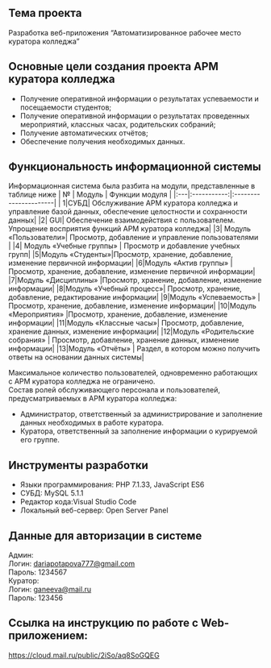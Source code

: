 ## Тема проекта
 Разработка веб-приложения “Автоматизированное рабочее место куратора колледжа”
## Основные цели создания проекта АРМ куратора колледжа
+ Получение оперативной информации о результатах успеваемости и посещаемости студентов;
+ Получение оперативной информации о результатах проведенных мероприятий, классных часах, родительских собраний;
+ Получение автоматических отчётов;
+ Обеспечение получения необходимых данных.

## Функциональность информационной системы
Информационная система была разбита на модули, представленные в таблице ниже
| № | Модуль | Функции модуля |
|:---|:-----------:|:----------------------|
| 1|СУБД| Обслуживание АРМ куратора колледжа и управление базой данных, обеспечение целостности и сохранности данных|
|2| GUI| Обеспечение взаимодействия с пользователем. Упрощение восприятия функций АРМ куратора колледжа|
|3| Модуль «Пользователи»| Просмотр, добавление и управление пользователями |
|4|  Модуль «Учебные группы» |	Просмотр и добавление учебных групп|
|5|Модуль «Студенты»|Просмотр, хранение, добавление, изменение первичной информации|
|6|Модуль «Актив группы»	|Просмотр, хранение, добавление, изменение первичной информации|
|7|Модуль «Дисциплины»	|Просмотр, хранение, добавление, изменение информации|
|8|Модуль «Учебный процесс»| Просмотр, хранение, добавление, редактирование информации|
|9|Модуль «Успеваемость»	|Просмотр, хранение, добавление, изменение информации|
|10|Модуль «Мероприятия»	|Просмотр, хранение, добавление, изменение информации|
|11|Модуль «Классные часы»| Просмотр, добавление, хранение данных, изменение информации|
|12|Модуль «Родительские собрания» | Просмотр, добавление, хранение данных, изменение информации|
|13|Модуль «Отчёты» | Раздел, в котором можно получить ответы на основании данных системы|


Максимальное количество пользователей, одновременно работающих с АРМ куратора колледжа не ограничено. <br />
Состав ролей обслуживающего персонала и пользователей, предусматриваемых в АРМ куратора колледжа:
+ Администратор, ответственный за администрирование и заполнение данных необходимых в работе куратора.
+ Куратора, ответственный за заполнение информации о курируемой его группе.

## Инструменты разработки
* Языки программирования: PHP 7.1.33, JavaScript ES6
* СУБД: MySQL 5.1.1
* Редактор кода:Visual Studio Code	
* Локальный веб-сервер: Open Server Panel


## Данные для авторизации в системе
Админ: <br />
Логин: dariapotapova777@gmail.com <br />
Пароль: 1234567 <br />
Куратор: <br />
Логин: ganeeva@mail.ru <br />
Пароль: 123456 <br /> 

## Ссылка на инструкцию по работе с Web-приложением: 
https://cloud.mail.ru/public/2iSo/aq8SoGQEG 






 





 
